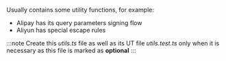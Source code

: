 Usually contains some utility functions, for example:

- Alipay has its query parameters signing flow
- Aliyun has special escape rules

:::note
Create this _utils.ts_ file as well as its UT file _utils.test.ts_ only when it is necessary as this file is marked as **optional**
:::
